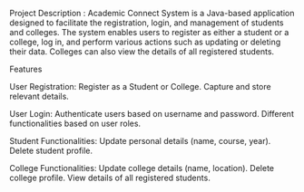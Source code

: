 Project Description : Academic Connect System is a Java-based application designed to facilitate the registration, login, and management of students and colleges. The system enables users to register as either a student or a college, log in, and perform various actions such as updating or deleting their data. Colleges can also view the details of all registered students.

Features

User Registration: Register as a Student or College. Capture and store relevant details.

User Login: Authenticate users based on username and password. Different functionalities based on user roles.

Student Functionalities: Update personal details (name, course, year). Delete student profile.

College Functionalities: Update college details (name, location). Delete college profile. View details of all registered students.